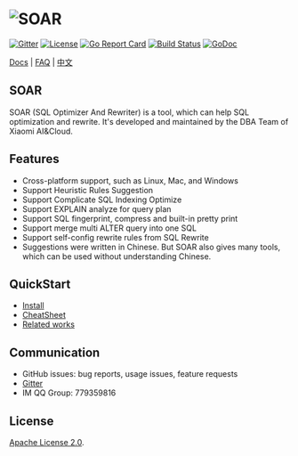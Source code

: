 # ![SOAR](https://raw.githubusercontent.com/sjatsh/soar/master/doc/images/logo.png)

[![Gitter](https://badges.gitter.im/Join%20Chat.svg)](https://gitter.im/xiaomi-dba/soar)
[![License](https://img.shields.io/badge/License-Apache%202.0-blue.svg)](http://github.com/sjatsh/soar/blob/master/LICENSE)
[![Go Report Card](https://goreportcard.com/badge/github.com/sjatsh/soar)](https://goreportcard.com/report/github.com/sjatsh/soar)
[![Build Status](https://travis-ci.org/sjatsh/soar.svg?branch=master)](https://travis-ci.org/sjatsh/soar)
[![GoDoc](https://godoc.org/github.com/sjatsh/soar?status.svg)](https://godoc.org/github.com/sjatsh/soar)

[Docs](http://github.com/sjatsh/soar/tree/master/doc) | [FAQ](http://github.com/sjatsh/soar/blob/master/doc/FAQ_en.md) | [中文](http://github.com/sjatsh/soar/blob/master/README.md)

## SOAR

SOAR (SQL Optimizer And Rewriter) is a tool, which can help SQL optimization and rewrite. It's developed and maintained by the DBA Team of Xiaomi AI&Cloud.

## Features

* Cross-platform support, such as Linux, Mac, and Windows
* Support Heuristic Rules Suggestion
* Support Complicate SQL Indexing Optimize
* Support EXPLAIN analyze for query plan
* Support SQL fingerprint, compress and built-in pretty print
* Support merge multi ALTER query into one SQL
* Support self-config rewrite rules from SQL Rewrite
* Suggestions were written in Chinese. But SOAR also gives many tools, which can be used without understanding Chinese.

## QuickStart

* [Install](http://github.com/sjatsh/soar/blob/master/doc/install_en.md)
* [CheatSheet](http://github.com/sjatsh/soar/blob/master/doc/cheatsheet_en.md)
* [Related works](http://github.com/sjatsh/soar/blob/master/doc/comparison_en.md)

## Communication

* GitHub issues: bug reports, usage issues, feature requests
* [Gitter](https://gitter.im/xiaomi-dba/soar)
* IM QQ Group: 779359816

## License

[Apache License 2.0](https://github.com/sjatsh/soar/blob/master/LICENSE).

